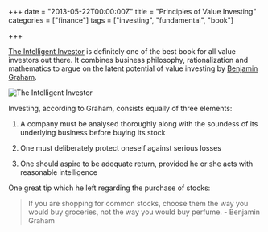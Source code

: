 +++
date = "2013-05-22T00:00:00Z"
title = "Principles of Value Investing"
categories = ["finance"]
tags = ["investing", "fundamental", "book"]

+++

[The Intelligent Investor](http://www.amazon.com/Intelligent-Investor-Definitive-Investing-Practical/dp/0060555661) is definitely one of the best book for all value investors out there. It combines business philosophy, rationalization and mathematics to argue on the latent potential of value investing by [Benjamin Graham](http://en.wikipedia.org/wiki/Benjamin_Graham).


![The Intelligent Investor](https://lh5.googleusercontent.com/-n6rqj9PXCaI/URC2e8x5mVI/AAAAAAAAAZc/LNvJlrueZCQ/w395-h529-no/8EFEBC8D-916E-4B5D-B1B8-A6550588FC0D.JPG "The Intelligent Investor")


Investing, according to Graham, consists equally of three elements:

1. A company must be analysed thoroughly along with the soundess of its underlying business before buying its stock

2. One must deliberately protect oneself against serious losses

3. One should aspire to be adequate return, provided he or she acts with reasonable intelligence

One great tip which he left regarding the purchase of stocks:

> If you are shopping for common stocks, choose them the way you would buy groceries, not the way you would buy perfume. - Benjamin Graham
